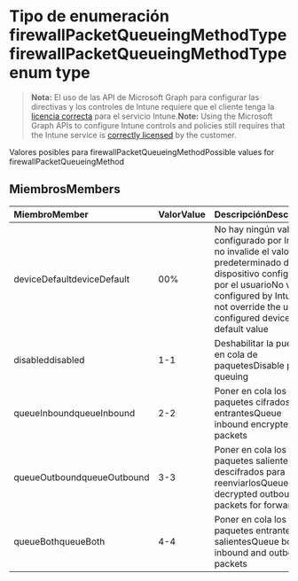 # <a name="firewallpacketqueueingmethodtype-enum-type"></a><span data-ttu-id="d97e2-101">Tipo de enumeración firewallPacketQueueingMethodType</span><span class="sxs-lookup"><span data-stu-id="d97e2-101">firewallPacketQueueingMethodType enum type</span></span>

> <span data-ttu-id="d97e2-102">**Nota:** El uso de las API de Microsoft Graph para configurar las directivas y los controles de Intune requiere que el cliente tenga la [licencia correcta](https://go.microsoft.com/fwlink/?linkid=839381) para el servicio Intune.</span><span class="sxs-lookup"><span data-stu-id="d97e2-102">**Note:** Using the Microsoft Graph APIs to configure Intune controls and policies still requires that the Intune service is [correctly licensed](https://go.microsoft.com/fwlink/?linkid=839381) by the customer.</span></span>

<span data-ttu-id="d97e2-103">Valores posibles para firewallPacketQueueingMethod</span><span class="sxs-lookup"><span data-stu-id="d97e2-103">Possible values for firewallPacketQueueingMethod</span></span>
## <a name="members"></a><span data-ttu-id="d97e2-104">Miembros</span><span class="sxs-lookup"><span data-stu-id="d97e2-104">Members</span></span>
|<span data-ttu-id="d97e2-105">Miembro</span><span class="sxs-lookup"><span data-stu-id="d97e2-105">Member</span></span>|<span data-ttu-id="d97e2-106">Valor</span><span class="sxs-lookup"><span data-stu-id="d97e2-106">Value</span></span>|<span data-ttu-id="d97e2-107">Descripción</span><span class="sxs-lookup"><span data-stu-id="d97e2-107">Description</span></span>|
|:---|:---|:---|
|<span data-ttu-id="d97e2-108">deviceDefault</span><span class="sxs-lookup"><span data-stu-id="d97e2-108">deviceDefault</span></span>|<span data-ttu-id="d97e2-109">0</span><span class="sxs-lookup"><span data-stu-id="d97e2-109">0%</span></span>|<span data-ttu-id="d97e2-110">No hay ningún valor configurado por Intune, no invalide el valor predeterminado del dispositivo configurado por el usuario</span><span class="sxs-lookup"><span data-stu-id="d97e2-110">No value configured by Intune, do not override the user-configured device default value</span></span>|
|<span data-ttu-id="d97e2-111">disabled</span><span class="sxs-lookup"><span data-stu-id="d97e2-111">disabled</span></span>|<span data-ttu-id="d97e2-112">1</span><span class="sxs-lookup"><span data-stu-id="d97e2-112">-1</span></span>|<span data-ttu-id="d97e2-113">Deshabilitar la puesta en cola de paquetes</span><span class="sxs-lookup"><span data-stu-id="d97e2-113">Disable packet queuing</span></span>|
|<span data-ttu-id="d97e2-114">queueInbound</span><span class="sxs-lookup"><span data-stu-id="d97e2-114">queueInbound</span></span>|<span data-ttu-id="d97e2-115">2</span><span class="sxs-lookup"><span data-stu-id="d97e2-115">-2</span></span>|<span data-ttu-id="d97e2-116">Poner en cola los paquetes cifrados entrantes</span><span class="sxs-lookup"><span data-stu-id="d97e2-116">Queue inbound encrypted packets</span></span>|
|<span data-ttu-id="d97e2-117">queueOutbound</span><span class="sxs-lookup"><span data-stu-id="d97e2-117">queueOutbound</span></span>|<span data-ttu-id="d97e2-118">3</span><span class="sxs-lookup"><span data-stu-id="d97e2-118">-3</span></span>|<span data-ttu-id="d97e2-119">Poner en cola los paquetes salientes descifrados para reenviarlos</span><span class="sxs-lookup"><span data-stu-id="d97e2-119">Queue decrypted outbound packets for forwarding</span></span>|
|<span data-ttu-id="d97e2-120">queueBoth</span><span class="sxs-lookup"><span data-stu-id="d97e2-120">queueBoth</span></span>|<span data-ttu-id="d97e2-121">4</span><span class="sxs-lookup"><span data-stu-id="d97e2-121">-4</span></span>|<span data-ttu-id="d97e2-122">Poner en cola los paquetes entrantes y salientes</span><span class="sxs-lookup"><span data-stu-id="d97e2-122">Queue both inbound and outbound packets</span></span>|








